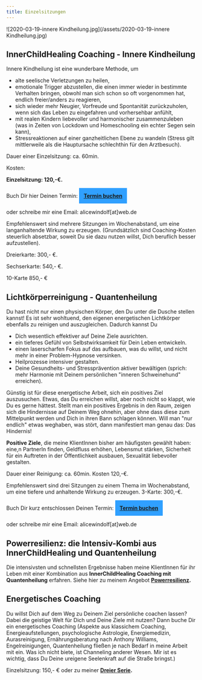 ```yaml
---
title: Einzelsitzungen 
---
```


![2020-03-19-innere Kindheilung.jpg](/assets/2020-03-19-innere Kindheilung.jpg)

## InnerChildHealing Coaching - Innere Kindheilung
Innere Kindheilung ist eine wunderbare Methode, um 
- alte seelische Verletzungen zu heilen,
- emotionale Trigger abzustellen, die einen immer wieder in bestimmte Verhalten bringen, obwohl man sich schon so oft vorgenommen hat, endlich freier/anders zu reagieren, 
- sich wieder mehr Neugier, Vorfreude und Spontanität zurückzuholen, wenn sich das Leben zu eingefahren und vorhersehbar anfühlt,
- mit realen Kindern liebevoller und harmonischer zusammenzuleben (was in Zeiten von Lockdown und Homeschooling ein echter Segen sein kann),  
- Stressreaktionen auf einer ganzheitlichen Ebene zu wandeln (Stress gilt mittlerweile als die Hauptursache schlechthin für den Arztbesuch).

Dauer einer Einzelsitzung: ca. 60min. 

Kosten: 

**Einzelsitzung: 120,-€.**

Buch Dir hier Deinen Termin:
<span style='display:inline-block;padding:12px;background:#30A0ff'>
**[Termin buchen](https://alicewindolf.youcanbook.me)**
 
oder schreibe mir eine Email: alicewindolf[at]web.de 

Empfehlenswert sind mehrere Sitzungen im Wochenabstand, um eine langanhaltende Wirkung zu erzeugen. (Grundsätzlich sind Coaching-Kosten steuerlich absetzbar, soweit Du sie dazu nutzen willst, Dich beruflich besser aufzustellen). 
  
Dreierkarte: 300,- €.

Sechserkarte: 540,- €.

10-Karte 850,- €

</span>


## Lichtkörperreinigung - Quantenheilung
Du hast nicht nur einen physischen Körper, den Du unter die Dusche stellen kannst! Es ist sehr wohltuend, den eigenen energetischen Lichtkörper ebenfalls zu reinigen und auszugleichen. Dadurch kannst Du 
- Dich wesentlich effektiver auf Deine Ziele ausrichten.
- ein tieferes Gefühl von Selbstwirksamkeit für Dein Leben entwickeln. 
- einen laserscharfen Fokus auf das aufbauen, was du willst, und nicht mehr in einer Problem-Hypnose versinken.
- Heilprozesse intensiver gestalten. 
- Deine Gesundheits- und Stressprävention aktiver bewältigen (sprich: mehr Harmonie mit Deinem persönlichen "inneren Schweinehund" erreichen). 

Günstig ist für diese energetische Arbeit, sich ein positives Ziel auszusuchen. Etwas, das Du erreichen willst, aber noch nicht so klappt, wie Du es gerne hättest. Stellt man ein positives Ergebnis in den Raum, zeigen sich die Hindernisse auf Deinem Weg ohnehin, aber ohne dass diese zum Mittelpunkt werden und Dich in ihren Bann schlagen können. Will man "nur endlich" etwas weghaben, was stört, dann manifestiert man genau das: Das Hindernis! 

**Positive Ziele**, die meine KlientInnen bisher am häufigsten gewählt haben: eine,n PartnerIn finden, Geldfluss erhöhen, Lebensmut stärken, Sicherheit für ein Auftreten in der Öffentlichkeit ausbauen, Sexualität liebevoller gestalten. 

Dauer einer Reinigung: ca. 60min. Kosten 120,-€. 

Empfehlenswert sind drei Sitzungen zu einem Thema im Wochenabstand, um eine tiefere und anhaltende Wirkung zu erzeugen. 3-Karte: 300,-€. 

Buch Dir kurz entschlossen Deinen Termin:
<span style='display:inline-block;padding:12px;background:#30A0ff'>
**[Termin buchen](https://alicewindolf.youcanbook.me)**
</span>

oder schreibe mir eine Email: alicewindolf[at]web.de 


## Powerresilienz: die Intensiv-Kombi aus InnerChildHealing und Quantenheilung
Die intensivsten und schnellsten Ergebnisse haben meine KlientInnen für ihr Leben mit einer Kombination aus **InnerChildHealing Coaching mit Quantenheilung** erfahren. Siehe hier zu meinem Angebot **[Powerresilienz](/2021/04/10/Powerresilienz-Kombi.html).**

## Energetisches Coaching 
Du willst Dich auf dem Weg zu Deinem Ziel persönliche coachen lassen? Dabei die geistige Welt für Dich und Deine Ziele mit nutzen? Dann buche Dir ein energetisches Coaching (Aspekte aus klassichem Coaching, Energieaufstellungen, psychologische Astrologie, Energiemedizin, Aurasreinigung, Ernährungsberatung nach Anthony Williams, Engelreinigungen, Quantenheilung fließen je nach Bedarf in meine Arbeit mit ein. Was ich nicht biete, ist Channeling anderer Wesen. Mir ist es wichtig, dass Du Deine ureigene Seelenkraft auf die Straße bringst.) 

Einzelsitzung: 150,- € oder zu meiner **[Dreier Serie](/2020/09/17/Coaching-die-magische-drei.html).** 








